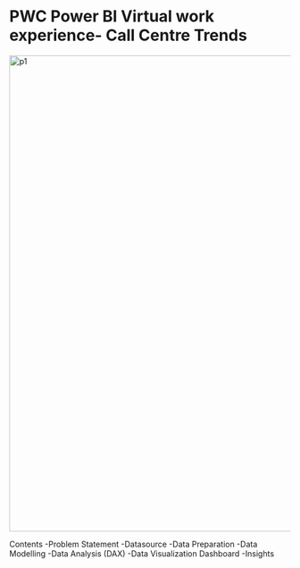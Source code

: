# PWC Power BI Virtual work experience- Call Centre Trends
<img width="1280" height="853" alt="p1" src="https://github.com/user-attachments/assets/a3797a09-ed8e-4d7d-ae65-b7f75fb7dddf" />

Contents
-Problem Statement
-Datasource
-Data Preparation
-Data Modelling
-Data Analysis (DAX)
-Data Visualization Dashboard
-Insights
